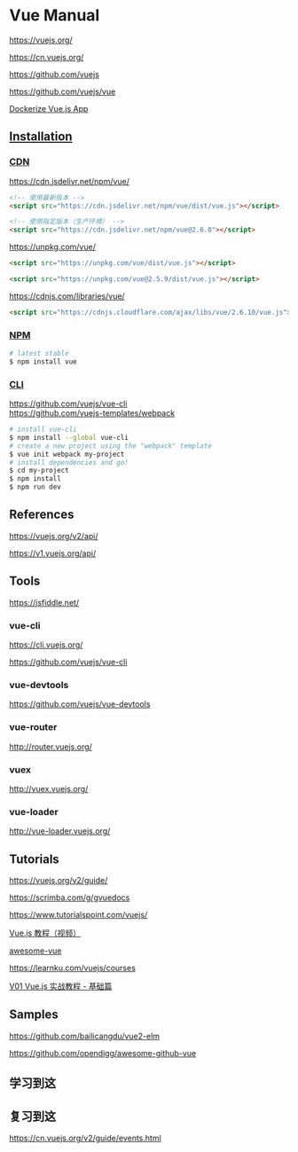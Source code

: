 # Vue Manual

<https://vuejs.org/>

<https://cn.vuejs.org/>

<https://github.com/vuejs>

<https://github.com/vuejs/vue>

[Dockerize Vue.js App](https://vuejs.org/v2/cookbook/dockerize-vuejs-app.html)

## [Installation](https://cn.vuejs.org/v2/guide/installation.html)

### [CDN](https://cn.vuejs.org/v2/guide/installation.html#CDN)

<https://cdn.jsdelivr.net/npm/vue/>

```html
<!-- 使用最新版本 -->
<script src="https://cdn.jsdelivr.net/npm/vue/dist/vue.js"></script>

<!-- 使用指定版本（生产环境） -->
<script src="https://cdn.jsdelivr.net/npm/vue@2.6.0"></script>
```

<https://unpkg.com/vue/>

```html
<script src="https://unpkg.com/vue/dist/vue.js"></script>

<script src="https://unpkg.com/vue@2.5.9/dist/vue.js"></script>
```

<https://cdnjs.com/libraries/vue/>

```html
<script src="https://cdnjs.cloudflare.com/ajax/libs/vue/2.6.10/vue.js"></script>
```

### [NPM](https://vuejs.org/v2/guide/installation.html#NPM)

```bash
# latest stable
$ npm install vue
```

### [CLI](https://vuejs.org/v2/guide/installation.html#CLI)

https://github.com/vuejs/vue-cli \
https://github.com/vuejs-templates/webpack

```bash
# install vue-cli
$ npm install --global vue-cli
# create a new project using the "webpack" template
$ vue init webpack my-project
# install dependencies and go!
$ cd my-project
$ npm install
$ npm run dev
```

## References

<https://vuejs.org/v2/api/>

<https://v1.vuejs.org/api/>

## Tools

<https://jsfiddle.net/>

### vue-cli

<https://cli.vuejs.org/>

<https://github.com/vuejs/vue-cli>

### vue-devtools

<https://github.com/vuejs/vue-devtools>

### vue-router

<http://router.vuejs.org/>

### vuex

<http://vuex.vuejs.org/>

### vue-loader

<http://vue-loader.vuejs.org/>

## Tutorials

https://vuejs.org/v2/guide/

<https://scrimba.com/g/gvuedocs>

https://www.tutorialspoint.com/vuejs/

[Vue.js 教程（视频）](https://learning.dcloud.io)

[awesome-vue](https://github.com/vuejs/awesome-vue)

<https://learnku.com/vuejs/courses>

[V01 Vue.js 实战教程 - 基础篇](https://learnku.com/courses/vuejs-essential)

## Samples

https://github.com/bailicangdu/vue2-elm

https://github.com/opendigg/awesome-github-vue

## 学习到这

## 复习到这

https://cn.vuejs.org/v2/guide/events.html